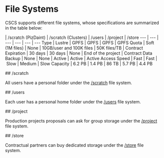 # File Systems

CSCS supports different file systems, whose specifications are summarized in the table below:
	
 | /scratch (PizDaint) | /scratch (Clusters) | /users | /project | /store
 --- | --- | --- | --- | --- | --- 
Type | Lustre | GPFS | GPFS | GPFS | GPFS
Quota |	Soft (1M files) | None | 10GB/user and 100K files | 50K files/TB | Contract
Expiration | 30 days | 30 days | None | End of the project | Contract
Data Backup | None | None | Active | Active | Active
Access Speed | Fast | Fast | Slow  | Medium | Slow
Capacity | 6.2 PB | 1.4 PB | 86 TB | 5.7 PB | 4.4 PB

## /scratch

All users have a personal folder under the [/scratch](https://eth-cscs.github.io/storage/file_systems/scratch) file system.

## /users

Each user has a personal home folder under the [/users](https://eth-cscs.github.io/storage/file_systems/users) file system.

## /project

Production projects proposals can ask for group storage under the [/project](https://eth-cscs.github.io/storage/file_systems/project) file system.

## /store

Contractual partners can buy dedicated storage under the [/store](https://eth-cscs.github.io/storage/file_systems/store) file system.

